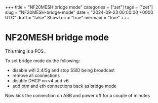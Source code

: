 +++
title = "NF20MESH bridge mode"
categories = ["zet"]
tags = ["zet"]
slug = "NF20MESH-bridge-mode"
date = "2024-09-23 00:00:00 +0000 UTC"
draft = "false"
ShowToc = "true"
mermaid = "true"
+++

# NF20MESH bridge mode

This thing is a POS.

To set bridge mode do the following:

- disable wifi 2.4/5g and stop SSID being broadcast
- remove all connections
- disable DHCP on v4 and v6
- add ptm and eth connections back as bridge mode

Now kick the connection on ABB and power off for a couple of minutes
